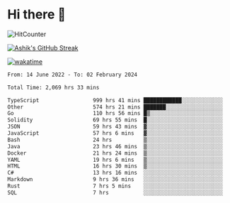 # Hi there 👋

![HitCounter](https://hits.seeyoufarm.com/api/count/incr/badge.svg?url=https%3A%2F%2Fgithub.com%2Fashrhmn1212%2Fhit-counter)

<!-- ![Contribution Graph](https://github-readme-activity-graph.cyclic.app/graph?username=ashrhmn) -->


<!-- [![Top Langs](https://github-readme-stats.vercel.app/api/top-langs/?username=ashrhmn&layout=compact&theme=synthwave&langs_count=10&card_width=445)](https://github.com/anuraghazra/github-readme-stats) -->

[![Ashik's GitHub Streak](https://github-readme-streak-stats.herokuapp.com/?user=ashrhmn&theme=blood&fire=DD7F1C&background=151515&dates=9f9f9f&border=DD2727)](https://git.io/streak-stats)

<!-- ![Ashik's GitHub stats](https://github-readme-stats.vercel.app/api/?username=ashrhmn&show_icons=true&title_color=fff&icon_color=79ff97&text_color=9f9f9f&bg_color=151515) -->

[![wakatime](https://wakatime.com/badge/user/3df86613-ba63-4631-8e65-0ff18e7becad.svg)](https://wakatime.com/@3df86613-ba63-4631-8e65-0ff18e7becad)

<!--START_SECTION:waka-->

```txt
From: 14 June 2022 - To: 02 February 2024

Total Time: 2,069 hrs 33 mins

TypeScript                 999 hrs 41 mins ████████████░░░░░░░░░░░░░   48.30 %
Other                      574 hrs 21 mins ███████░░░░░░░░░░░░░░░░░░   27.75 %
Go                         110 hrs 56 mins █▒░░░░░░░░░░░░░░░░░░░░░░░   05.36 %
Solidity                   69 hrs 55 mins  █░░░░░░░░░░░░░░░░░░░░░░░░   03.38 %
JSON                       59 hrs 43 mins  ▓░░░░░░░░░░░░░░░░░░░░░░░░   02.89 %
JavaScript                 57 hrs 6 mins   ▓░░░░░░░░░░░░░░░░░░░░░░░░   02.76 %
Bash                       24 hrs          ▒░░░░░░░░░░░░░░░░░░░░░░░░   01.16 %
Java                       23 hrs 46 mins  ▒░░░░░░░░░░░░░░░░░░░░░░░░   01.15 %
Docker                     21 hrs 24 mins  ▒░░░░░░░░░░░░░░░░░░░░░░░░   01.03 %
YAML                       19 hrs 6 mins   ▒░░░░░░░░░░░░░░░░░░░░░░░░   00.92 %
HTML                       16 hrs 30 mins  ▒░░░░░░░░░░░░░░░░░░░░░░░░   00.80 %
C#                         13 hrs 16 mins  ░░░░░░░░░░░░░░░░░░░░░░░░░   00.64 %
Markdown                   9 hrs 36 mins   ░░░░░░░░░░░░░░░░░░░░░░░░░   00.46 %
Rust                       7 hrs 5 mins    ░░░░░░░░░░░░░░░░░░░░░░░░░   00.34 %
SQL                        7 hrs           ░░░░░░░░░░░░░░░░░░░░░░░░░   00.34 %
```

<!--END_SECTION:waka-->


<!--### Most Used Languages
<img src="https://wakatime.com/share/@ashrhmn/24ecb986-5bf8-4607-af7f-0aab08908d8c.png" />

### Favourite Tools
<img src="https://wakatime.com/share/@ashrhmn/f4e08015-f3bc-460a-9228-95a3ba11c604.png" />-->
